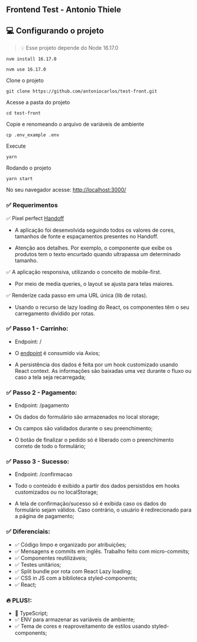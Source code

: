 ## Frontend Test - Antonio Thiele

## 💻 Configurando o projeto

> 💡 Esse projeto depende do Node 16.17.0
``` 
nvm install 16.17.0
``` 
``` 
nvm use 16.17.0
```

Clone o projeto
```
git clone https://github.com/antoniocarlos/test-front.git
```
Acesse a pasta do projeto
``` 
cd test-front
```

Copie e renomeando o arquivo de variáveis de ambiente
```
cp .env_example .env
```

Execute
```
yarn
```

Rodando o projeto
```
yarn start
```

No seu navegador acesse: [http://localhost:3000/](http://localhost:3000/) 

### ✅ Requerimentos

✅ Pixel perfect [Handoff](https://projects.invisionapp.com/prototype/font-test-cji0j0khf005c1t0132358e8k) 

  - A aplicação foi desenvolvida seguindo todos os valores de cores, tamanhos de fonte e espaçamentos presentes no Handoff.

  - Atenção aos detalhes. Por exemplo, o componente que exibe os produtos tem o texto encurtado quando ultrapassa um determinado tamanho.


✅ A aplicação responsiva, utilizando o conceito de mobile-first. 

  - Por meio de media queries, o layout se ajusta para telas maiores.

✅ Renderize cada passo em uma URL única (lib de rotas).

  - Usando o recurso de lazy loading do React, os componentes têm o seu carregamento dividido por rotas.

### ✅ Passo 1 - Carrinho:

  - Endpoint: /

  - O [endpoint](http://www.mocky.io/v2/5b15c4923100004a006f3c07) é consumido via Axios;

  - A persistência dos dados é feita por um hook customizado usando React context. As informações são baixadas uma vez durante o fluxo ou caso a tela seja recarregada;

### ✅ Passo 2 - Pagamento: 

  - Endpoint: /pagamento

  - Os dados do formulário são armazenados no local storage;

  - Os campos são validados durante o seu preenchimento;

  - O botão de finalizar o pedido só é liberado com o preenchimento correto de todo o formulário;

### ✅ Passo 3 - Sucesso: 

  - Endpoint: /confirmacao

  - Todo o conteúdo é exibido a partir dos dados persistidos em hooks customizados ou no localStorage;

  - A tela de confirmação/sucesso só é exibida caso os dados do formulário sejam válidos. Caso contrário, o usuário é redirecionado para a página de pagamento;
  
### ✅ Diferenciais:
  - ✅ Código limpo e organizado por atribuições;
  - ✅ Mensagens e commits em inglês. Trabalho feito com micro-commits;
  - ✅ Componentes reutilizáveis;
  - ✅ Testes unitários;
  - ✅ Split bundle por rota com React Lazy loading;
  - ✅ CSS in JS com a biblioteca styled-components;
  - ✅ React;

### 🔥 PLUS!:
  - 💙 TypeScript;
  - ✅ ENV para armazenar as variáveis de ambiente;
  - ✅ Tema de cores e reaproveitamento de estilos usando styled-components;
